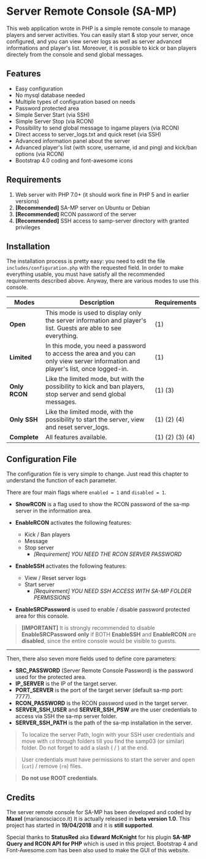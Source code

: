 # Server Remote Console (SA-MP)

This web application wrote in PHP is a simple remote console to manage players and server activities.
You can easily start & stop your server, once configured, and you can view server logs as well as server advanced informations and player's list. Moreover, it is possible to kick or ban players directely from the console and send global messages.

## Features

- Easy configuration
- No mysql database needed
- Multiple types of configuration based on needs
- Password protected area
- Simple Server Start (via SSH)
- Simple Server Stop (via RCON)
- Possibility to send global message to ingame players (via RCON)
- Direct access to server_logs.txt and quick reset (via SSH)
- Advanced information panel about the server
- Advanced player's list (with score, username, id and ping) and kick/ban options (via RCON)
- Bootstrap 4.0 coding and font-awesome icons


## Requirements

1. Web server with PHP 7.0+ (it should work fine in PHP 5 and in earlier versions)
2. **[Recommended]** SA-MP server on Ubuntu or Debian
3. **[Recommended]** RCON password of the server
4. **[Recommended]** SSH access to samp-server directory with granted privileges 


## Installation

The installation process is pretty easy: you need to edit the file ```includes/configuration.php``` with the requested field. In order to make everything usable, you must have satisfy all the recommended requirements described above. Anyway, there are various modes to use this console.

Modes | Description | Requirements
---   | ---         | ---
**Open** | This mode is used to display only the server information and player's list. Guests are able to see everything. | (1)
**Limited** | In this mode, you need a password to access the area and you can only view server information and player's list, once logged-in. | (1)
**Only RCON** | Like the limited mode, but with the possibility to kick and ban players, stop server and send global messages. | (1) (3)
**Only SSH** | Like the limited mode, with the possibility to start the server, view and reset server_logs. | (1) (2) (4)
**Complete** | All features available. | (1) (2) (3) (4)


## Configuration File

The configuration file is very simple to change. Just read this chapter to understand the function of each parameter.


There are four main flags where ```enabled = 1``` and ```disabled = 1```. 

- **ShowRCON** is a flag used to show the RCON password of the sa-mp server in the information area.
	   	
- **EnableRCON** activates the following features:
	- Kick / Ban players
	- Message
	- Stop server
 		- *[Requirement] YOU NEED THE RCON SERVER PASSWORD*		
	 

- **EnableSSH** activates the following features:
 	- View / Reset server logs
	- Start server
		- *[Requirement] YOU NEED SSH ACCESS WITH SA-MP FOLDER PERMISSIONS*		

- **EnableSRCPassword** is used to enable / disable password protected area for this console.

> **[IMPORTANT]** It is strongly recommended to disable **EnableSRCPassword** __only__ if BOTH **EnableSSH** and **EnableRCON** are __disabled__, since the entire console would be visible to guests.

---

Then, there also seven more fields used to define core parameters:

- **SRC_PASSWORD** (Server Remote Console Password) is the password used for the protected area.
- **IP_SERVER** is the IP of the target server.
- **PORT_SERVER** is the port of the target server (default sa-mp port: 7777).
- **RCON_PASSWORD** is the RCON password used in the target server.
- **SERVER_SSH_USER** and **SERVER_SSH_PSW** are the user credentials to access via SSH the sa-mp server folder.
- **SERVER_SSH_PATH** is the path of the sa-mp installation in the server. 

> To localize the server Path, login with your SSH user credentials and move with ```cd``` through folders till you find the samp03 (or similar) folder. Do not forget to add a slash ( / ) at the end. 

> User credentials must have permissions to start the server and open (```cat```) / remove (```rm```) files. 

> **Do not use ROOT credentials**.


## Credits

The server remote console for SA-MP has been developed and coded by **Maxel** (marianosciacco.it)
It is actually released in **beta version 1.0**.
This project has started in __19/04/2018__ and it is __still supported__. 

Special thanks to __StatusRed__ aka __Edward McKnight__ for his plugin **SA-MP Query and RCON API for PHP** which is used in this project. 
Bootstrap 4 and Font-Awesome.com has been also used to make the GUI of this website.
